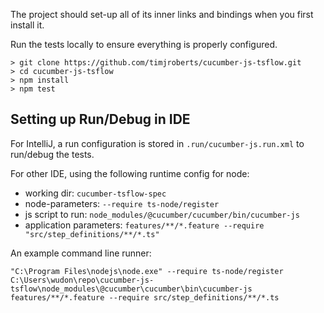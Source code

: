 The project should set-up all of its inner links and bindings when you first install it.

Run the tests locally to ensure everything is properly configured.

```terminal
> git clone https://github.com/timjroberts/cucumber-js-tsflow.git
> cd cucumber-js-tsflow
> npm install
> npm test
```

## Setting up Run/Debug in IDE

For IntelliJ, a run configuration is stored in `.run/cucumber-js.run.xml` to run/debug the tests.

For other IDE, using the following runtime config for node:

- working dir: `cucumber-tsflow-spec`
- node-parameters: `--require ts-node/register `
- js script to run: `node_modules/@cucumber/cucumber/bin/cucumber-js`
- application parameters: `features/**/*.feature --require "src/step_definitions/**/*.ts" `

An example command line runner:

```shell script
"C:\Program Files\nodejs\node.exe" --require ts-node/register C:\Users\wudon\repo\cucumber-js-tsflow\node_modules\@cucumber\cucumber\bin\cucumber-js features/**/*.feature --require src/step_definitions/**/*.ts
```
